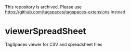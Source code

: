 This repository is archived. Please use https://github.com/tagspaces/tagspaces-extensions instead.

# viewerSpreadSheet

TagSpaces viewer for CSV and spreadsheet files
